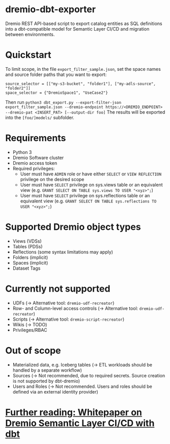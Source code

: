 # dremio-dbt-exporter
Dremio REST API-based script to export catalog entities as SQL definitions into a dbt-compatible model for Semantic Layer CI/CD and migration between environments.

# Quickstart
To limit scope, in the file `export_filter_sample.json`, set the space names and source folder paths that you want to export:
```
source_selector = [["my-s3-bucket", "folder1"], ["my-adls-source", "folder2"]]
space_selector = {"DremioSpace1", "UseCase2"}
```

Then run 
`python3 dbt_export.py --export-filter-json export_filter_sample.json --dremio-endpoint https://<DREMIO_ENDPOINT> --dremio-pat <INSERT_PAT> [--output-dir foo]`
The results will be exported into the `[foo/]models/` subfolder.

# Requirements
- Python 3
- Dremio Software cluster
- Dremio access token
- Required privileges:
  - User must have `ADMIN` role or have either `SELECT` or `VIEW REFLECTION` privilege on the desired scope
  - User must have `SELECT` privilege on sys.views table or an equivalent view (e.g. `GRANT SELECT ON TABLE sys.views TO USER "<xyz>";`)
  - User must have `SELECT` privilege on sys.reflections table or an equivalent view (e.g. `GRANT SELECT ON TABLE sys.reflections TO USER "<xyz>";`)

# Supported Dremio object types
- Views (VDSs)
- Tables (PDSs)
- Reflections (some syntax limitations may apply)
- Folders (implicit)
- Spaces (implicit)
- Dataset Tags

# Currently not supported
- UDFs (-> Alternative tool: `dremio-udf-recreator`)
- Row- and Column-level access controls (-> Alternative tool: `dremio-udf-recreator`)
- Scripts (-> Alternative tool: `dremio-script-recreator`)
- Wikis (-> TODO)
- Privileges/RBAC

# Out of scope
- Materialized data, e.g. Iceberg tables (-> ETL workloads should be handled by a separate workflow)
- Sources (-> Not recommended, due to required secrets. Source creation is not supported by dbt-dremio)
- Users and Roles (-> Not recommended. Users and roles should be defined via an external identity provider)


# [Further reading: Whitepaper on Dremio Semantic Layer CI/CD with dbt](https://www.dremio.com/wp-content/uploads/2024/01/Semantic-Layer-CI_CD-with-Dremio-and-dbt.pdf)